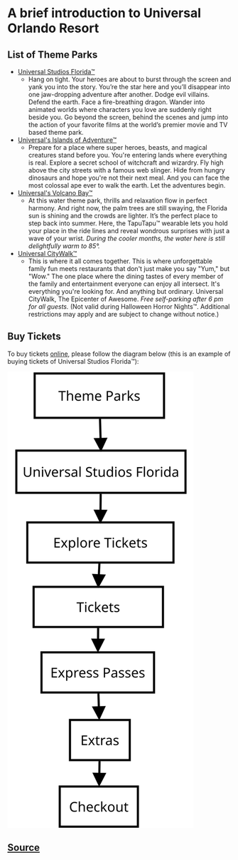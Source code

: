 # A brief introduction to **Universal Orlando Resort**
## List of Theme Parks
- [Universal Studios Florida™](https://www.universalorlando.com/web/en/us/theme-parks/universal-studios-florida/index.html#subnav-a)
  - Hang on tight. Your heroes are about to burst through the screen and yank you into the story. You’re the star here and you’ll disappear into one jaw-dropping adventure after another. Dodge evil villains. Defend the earth. Face a fire-breathing dragon. Wander into animated worlds where characters you love are suddenly right beside you. Go beyond the screen, behind the scenes and jump into the action of your favorite films at the world’s premier movie and TV based theme park. 
- [Universal's Islands of Adventure™](https://www.universalorlando.com/web/en/us/theme-parks/islands-of-adventure/index.html)
  - Prepare for a place where super heroes, beasts, and magical creatures stand before you. You're entering lands where everything is real. Explore a secret school of witchcraft and wizardry. Fly high above the city streets with a famous web slinger. Hide from hungry dinosaurs and hope you're not their next meal. And you can face the most colossal ape ever to walk the earth. Let the adventures begin.
- [Universal's Volcano Bay™](https://www.universalorlando.com/web/en/us/theme-parks/volcano-bay/index.html)
  - At this water theme park, thrills and relaxation flow in perfect harmony. And right now, the palm trees are still swaying, the Florida sun is shining and the crowds are lighter. It’s the perfect place to step back into summer. Here, the TapuTapu™ wearable lets you hold your place in the ride lines and reveal wondrous surprises with just a wave of your wrist. *During the cooler months, the water here is still delightfully warm to 85°.*
- [Universal CityWalk™](https://www.universalorlando.com/web/en/us/theme-parks/citywalk/index.html)
  - This is where it all comes together. This is where unforgettable family fun meets restaurants that don't just make you say "Yum," but "Wow." The one place where the dining tastes of every member of the family and entertainment everyone can enjoy all intersect. It's everything you're looking for. And anything but ordinary. Universal CityWalk, The Epicenter of Awesome. *Free self-parking after 6 pm for all guests.* (Not valid during Halloween Horror Nights™. Additional restrictions may apply and are subject to change without notice.)

## Buy Tickets
To buy tickets [online](https://www.universalorlando.com/web-store/en/us/park-tickets/index.html?days=3&flr=0), please follow the diagram below (this is an example of buying tickets of Universal Studios Florida™):

<img src="yifeili_week2.svg" alt="ALT TEXT"/>

## [Source](https://www.universalorlando.com/web/en/us/index.html)

<!-- This line can also add the svg diagram ![svg diagram](yifeili_week2.svg) -->